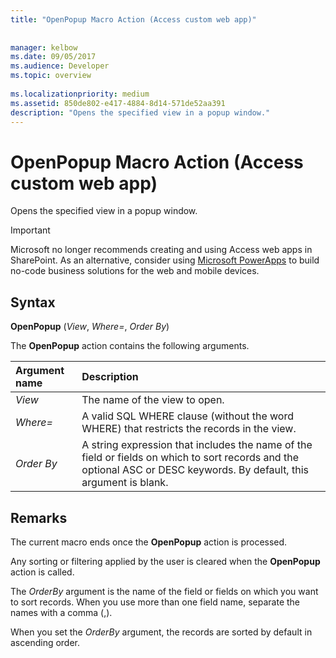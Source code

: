 ```yaml
---
title: "OpenPopup Macro Action (Access custom web app)"
 
 
manager: kelbow
ms.date: 09/05/2017
ms.audience: Developer
ms.topic: overview
  
ms.localizationpriority: medium
ms.assetid: 850de802-e417-4884-8d14-571de52aa391
description: "Opens the specified view in a popup window."
---
```


# OpenPopup Macro Action (Access custom web app)

Opens the specified view in a popup window.
  
> [!IMPORTANT]
> Microsoft no longer recommends creating and using Access web apps in SharePoint. As an alternative, consider using [Microsoft PowerApps](https://powerapps.microsoft.com) to build no-code business solutions for the web and mobile devices.
  
## Syntax

 **OpenPopup** (*View*, *Where=*, *Order By*)
  
The **OpenPopup** action contains the following arguments.
  
|**Argument name**|**Description**|
|:-----|:-----|
| *View*  <br/> |The name of the view to open.  <br/> |
| *Where=*  <br/> |A valid SQL WHERE clause (without the word WHERE) that restricts the records in the view.  <br/> |
| *Order By*  <br/> |A string expression that includes the name of the field or fields on which to sort records and the optional ASC or DESC keywords. By default, this argument is blank.  <br/> |

## Remarks

The current macro ends once the **OpenPopup** action is processed. 

Any sorting or filtering applied by the user is cleared when the **OpenPopup** action is called.
  
The *OrderBy* argument is the name of the field or fields on which you want to sort records. When you use more than one field name, separate the names with a comma (,).
  
When you set the *OrderBy* argument, the records are sorted by default in ascending order.
  